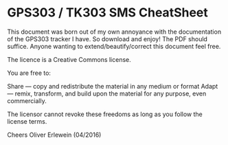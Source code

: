 # GPS303 / TK303 SMS CheatSheet

This document was born out of my own annoyance with the documentation of the GPS303 tracker I have. So download and enjoy! The PDF should suffice. Anyone wanting to extend/beautify/correct this document feel free.

The licence is a Creative Commons license. 

You are free to:

  Share — copy and redistribute the material in any medium or format
  Adapt — remix, transform, and build upon the material
  for any purpose, even commercially.

  The licensor cannot revoke these freedoms as long as you follow the license terms.

Cheers Oliver Erlewein (04/2016)
